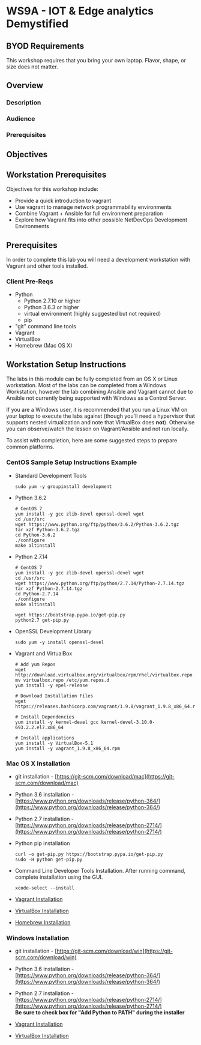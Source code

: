 # WS9A - IOT & Edge analytics Demystified

## BYOD Requirements
This workshop requires that you bring your own laptop. Flavor, shape, or size does not matter.

## Overview
### Description
### Audience
### Prerequisites
## Objectives
## Workstation Prerequisites

Objectives for this workshop include:

* Provide a quick introduction to vagrant
* Use vagrant to manage network programmability environments
* Combine Vagrant + Ansible for full environment preparation
* Explore how Vagrant fits into other possible NetDevOps Development Environments

## Prerequisites

In order to complete this lab you will need a development workstation with Vagrant and other tools installed.  

### Client Pre-Reqs

* Python
  * Python 2.7.10 or higher
  * Python 3.6.3 or higher
  * virtual environment (highly suggested but not required)
  * pip
* "git" command line tools
* Vagrant
* VirtualBox
* Homebrew (Mac OS X)

## Workstation Setup Instructions

The labs in this module can be fully completed from an OS X or Linux workstation. Most of the labs can be completed from a Windows Workstation, however the lab combining Ansible and Vagrant cannot due to Ansible not currently being supported with Windows as a Control Server.  

If you are a Windows user, it is recommended that you run a Linux VM on your laptop to execute the labs against (though you'll need a hypervisor that supports nested virtualization and note that VirtualBox does **not**).  Otherwise you can observe/watch the lesson on Vagrant/Ansible and not run locally.  

To assist with completion, here are some suggested steps to prepare common platforms.

### CentOS Sample Setup Instructions Example

*   Standard Development Tools

    ```
    sudo yum -y groupinstall development
    ```

*   Python 3.6.2

    ```
    # CentOS 7
    yum install -y gcc zlib-devel openssl-devel wget
    cd /usr/src
    wget https://www.python.org/ftp/python/3.6.2/Python-3.6.2.tgz
    tar xzf Python-3.6.2.tgz
    cd Python-3.6.2
    ./configure
    make altinstall              
    ```

*   Python 2.7.14

    ```
    # CentOS 7
    yum install -y gcc zlib-devel openssl-devel wget
    cd /usr/src
    wget https://www.python.org/ftp/python/2.7.14/Python-2.7.14.tgz
    tar xzf Python-2.7.14.tgz
    cd Python-2.7.14
    ./configure
    make altinstall

    wget https://bootstrap.pypa.io/get-pip.py
    python2.7 get-pip.py
    ```


*   OpenSSL Development Library

    ```
    sudo yum -y install openssl-devel
    ```

*   Vagrant and VirtualBox

    ```
    # Add yum Repos
    wget http://download.virtualbox.org/virtualbox/rpm/rhel/virtualbox.repo
    mv virtualbox.repo /etc/yum.repos.d
    yum install -y epel-release

    # Download Installation Files
    wget https://releases.hashicorp.com/vagrant/1.9.8/vagrant_1.9.8_x86_64.rpm

    # Install Dependencies
    yum install -y kernel-devel gcc kernel-devel-3.10.0-693.2.2.el7.x86_64

    # Install applications
    yum install -y VirtualBox-5.1
    yum install -y vagrant_1.9.8_x86_64.rpm
    ```

### Mac OS X Installation

*   git installation - [https://git-scm.com/download/mac](https://git-scm.com/download/mac)
*   Python 3.6 installation - [https://www.python.org/downloads/release/python-364/](https://www.python.org/downloads/release/python-364/)
*   Python 2.7 installation - [https://www.python.org/downloads/release/python-2714/](https://www.python.org/downloads/release/python-2714/)
*   Python pip installation

    ```
    curl -o get-pip.py https://bootstrap.pypa.io/get-pip.py
    sudo -H python get-pip.py
    ```


*   Command Line Developer Tools Installation. After running command, complete installation using the GUI.

    ```
    xcode-select --install          
    ```

*   [Vagrant Installation](https://www.vagrantup.com/downloads.html)
*   [VirtualBox Installation](https://www.virtualbox.org/wiki/Downloads)
*   [Homebrew Installation](https://brew.sh)

### Windows Installation

*   git installation - [https://git-scm.com/download/win](https://git-scm.com/download/win)
*   Python 3.6 installation - [https://www.python.org/downloads/release/python-364/](https://www.python.org/downloads/release/python-364/)  

*   Python 2.7 installation - [https://www.python.org/downloads/release/python-2714/](https://www.python.org/downloads/release/python-2714/)  
    **Be sure to check box for "Add Python to PATH" during the installer**
*   [Vagrant Installation](https://www.vagrantup.com/downloads.html)
*   [VirtualBox Installation](https://www.virtualbox.org/wiki/Downloads)

